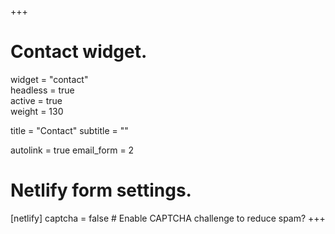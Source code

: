 +++
# Contact widget.
widget = "contact"  
headless = true  
active = true  
weight = 130

title = "Contact"
subtitle = ""

autolink = true
email_form = 2

# Netlify form settings.
[netlify]
  captcha = false  # Enable CAPTCHA challenge to reduce spam?
+++

